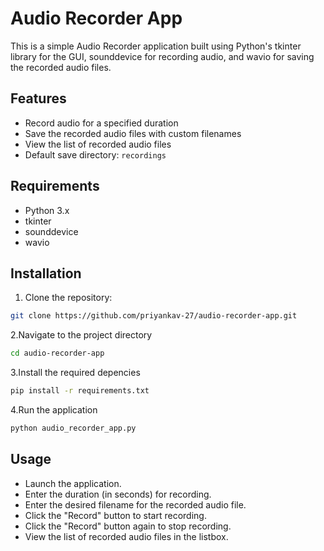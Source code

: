 # Audio Recorder App

This is a simple Audio Recorder application built using Python's tkinter library for the GUI, sounddevice for recording audio, and wavio for saving the recorded audio files.

## Features

- Record audio for a specified duration
- Save the recorded audio files with custom filenames
- View the list of recorded audio files
- Default save directory: `recordings`

## Requirements

- Python 3.x
- tkinter
- sounddevice
- wavio

## Installation

1. Clone the repository:

```bash
git clone https://github.com/priyankav-27/audio-recorder-app.git
 ```
2.Navigate to the project directory

```bash
cd audio-recorder-app
```
3.Install the required depencies
```bash
pip install -r requirements.txt
```
4.Run the application
```bash
python audio_recorder_app.py
```
## Usage

- Launch the application.
- Enter the duration (in seconds) for recording.
- Enter the desired filename for the recorded audio file.
- Click the "Record" button to start recording.
- Click the "Record" button again to stop recording.
- View the list of recorded audio files in the listbox.
